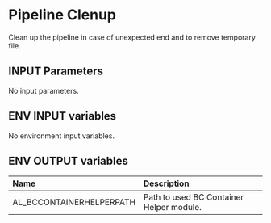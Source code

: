 # Pipeline Clenup

Clean up the pipeline in case of unexpected end and to remove temporary file.

## INPUT Parameters

No input parameters.

## ENV INPUT variables

No environment input variables.

## ENV OUTPUT variables

| Name                      | Description                               |
| :--                       | :--                                       |
| AL_BCCONTAINERHELPERPATH  | Path to used BC Container Helper module.  |